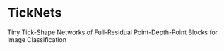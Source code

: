 # TickNets
Tiny Tick-Shape Networks of Full-Residual Point-Depth-Point Blocks for Image Classification
